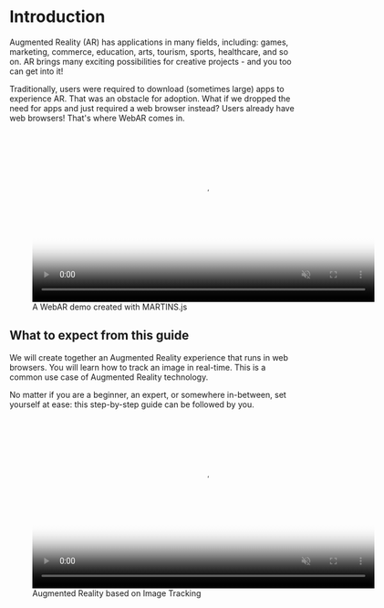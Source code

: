 # Introduction

Augmented Reality (AR) has applications in many fields, including: games, marketing, commerce, education, arts, tourism, sports, healthcare, and so on. AR brings many exciting possibilities for creative projects - and you too can get into it!

Traditionally, users were required to download (sometimes large) apps to experience AR. That was an obstacle for adoption. What if we dropped the need for apps and just required a web browser instead? Users already have web browsers! That's where WebAR comes in.

<figure markdown>
<video poster="../../img/demo-cool.webp" style="width:600px" controls muted loop playsinline autoplay oncanplay="this.muted=true;this.play()">
    <source src="../../img/demo-cool.webm" type="video/webm" />
    <source src="../../img/demo-cool.mp4" type="video/mp4" />
</video>
<figcaption>A WebAR demo created with MARTINS.js</figcaption>
</figure>

## What to expect from this guide

We will create together an Augmented Reality experience that runs in web browsers. You will learn how to track an image in real-time. This is a common use case of Augmented Reality technology.

No matter if you are a beginner, an expert, or somewhere in-between, set yourself at ease: this step-by-step guide can be followed by you.

<figure markdown>
<video poster="../../img/demo-cool3.webp" style="width:600px" controls muted loop playsinline autoplay oncanplay="this.muted=true;this.play()">
    <source src="../../img/demo-cool3.webm" type="video/webm" />
    <source src="../../img/demo-cool3.mp4" type="video/mp4" />
</video>
<figcaption>Augmented Reality based on Image Tracking</figcaption>
</figure>


